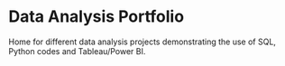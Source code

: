 # Data Analysis Portfolio
Home for different data analysis projects demonstrating the use of SQL, Python codes and Tableau/Power BI.
